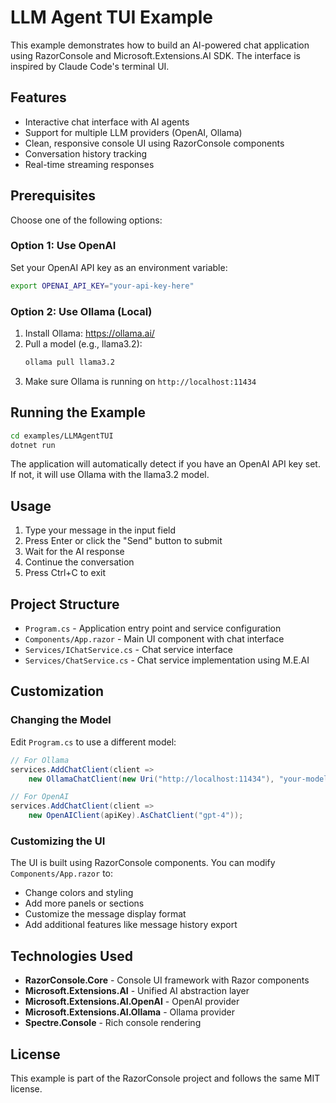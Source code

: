 # LLM Agent TUI Example

This example demonstrates how to build an AI-powered chat application using RazorConsole and Microsoft.Extensions.AI SDK. The interface is inspired by Claude Code's terminal UI.

## Features

- Interactive chat interface with AI agents
- Support for multiple LLM providers (OpenAI, Ollama)
- Clean, responsive console UI using RazorConsole components
- Conversation history tracking
- Real-time streaming responses

## Prerequisites

Choose one of the following options:

### Option 1: Use OpenAI

Set your OpenAI API key as an environment variable:

```bash
export OPENAI_API_KEY="your-api-key-here"
```

### Option 2: Use Ollama (Local)

1. Install Ollama: https://ollama.ai/
2. Pull a model (e.g., llama3.2):
   ```bash
   ollama pull llama3.2
   ```
3. Make sure Ollama is running on `http://localhost:11434`

## Running the Example

```bash
cd examples/LLMAgentTUI
dotnet run
```

The application will automatically detect if you have an OpenAI API key set. If not, it will use Ollama with the llama3.2 model.

## Usage

1. Type your message in the input field
2. Press Enter or click the "Send" button to submit
3. Wait for the AI response
4. Continue the conversation
5. Press Ctrl+C to exit

## Project Structure

- `Program.cs` - Application entry point and service configuration
- `Components/App.razor` - Main UI component with chat interface
- `Services/IChatService.cs` - Chat service interface
- `Services/ChatService.cs` - Chat service implementation using M.E.AI

## Customization

### Changing the Model

Edit `Program.cs` to use a different model:

```csharp
// For Ollama
services.AddChatClient(client =>
    new OllamaChatClient(new Uri("http://localhost:11434"), "your-model-name"));

// For OpenAI
services.AddChatClient(client =>
    new OpenAIClient(apiKey).AsChatClient("gpt-4"));
```

### Customizing the UI

The UI is built using RazorConsole components. You can modify `Components/App.razor` to:
- Change colors and styling
- Add more panels or sections
- Customize the message display format
- Add additional features like message history export

## Technologies Used

- **RazorConsole.Core** - Console UI framework with Razor components
- **Microsoft.Extensions.AI** - Unified AI abstraction layer
- **Microsoft.Extensions.AI.OpenAI** - OpenAI provider
- **Microsoft.Extensions.AI.Ollama** - Ollama provider
- **Spectre.Console** - Rich console rendering

## License

This example is part of the RazorConsole project and follows the same MIT license.
